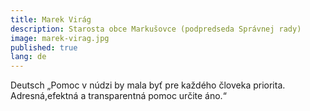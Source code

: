 ```yaml
---
title: Marek Virág
description: Starosta obce Markušovce (podpredseda Správnej rady)
image: marek-virag.jpg
published: true
lang: de
---
```

Deutsch
„Pomoc v núdzi by mala byť pre každého človeka priorita. Adresná,efektná a transparentná pomoc určite áno.“
